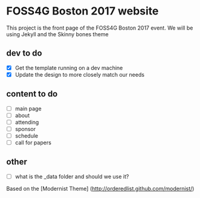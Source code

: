 # FOSS4G Boston 2017 website

This project is the front page of the FOSS4G Boston 2017 event. We will be using Jekyll and the Skinny bones theme


## dev to do

- [x] Get the template running on a dev machine
- [x] Update the design to more closely match our needs

## content to do

- [ ] main page
- [ ] about
- [ ] attending
- [ ] sponsor
- [ ] schedule
- [ ] call for papers

## other

- [ ] what is the \_data folder and should we use it?

Based on the [Modernist Theme] (http://orderedlist.github.com/modernist/)

